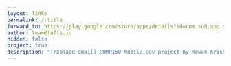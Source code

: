 ```yaml
---
layout: links
permalink: /:title
forward_to: https://play.google.com/store/apps/details?id=com.suh.app.suh
author: team@tufts.io
hidden: false
project: true
description: "[replace email] COMP150 Mobile Dev project by Rowan Krishnan and Katya Mallison. Source: https://github.com/rkrishnan8594/Suh"
---
```

